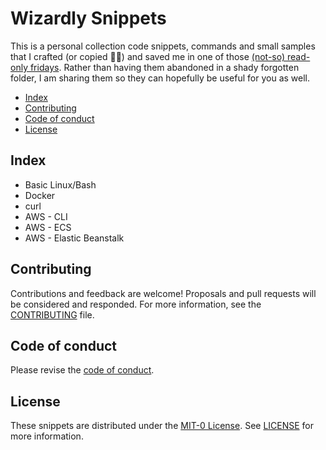 # Wizardly Snippets

This is a personal collection code snippets, commands and small samples that I crafted (or copied 🏴‍☠️) and saved me in one of those [(not-so) read-only fridays](https://isitreadonlyfriday.com). Rather than having them abandoned in a shady forgotten folder, I am sharing them so they can hopefully be useful for you as well.


- [Index](#index)
- [Contributing](#contributing)
- [Code of conduct](#code-of-conduct)
- [License](#license)


## Index

- Basic Linux/Bash
- Docker
- curl
- AWS - CLI
- AWS - ECS
- AWS - Elastic Beanstalk


## Contributing

Contributions and feedback are welcome! Proposals and pull requests will be considered and responded. For more information, see the [CONTRIBUTING](./CONTRIBUTING.md) file.


## Code of conduct

Please revise the [code of conduct](./CODE_OF_CONDUCT.md).


## License

These snippets are distributed under the [MIT-0 License](https://github.com/aws/mit-0). See [LICENSE](./LICENSE) for more information.
